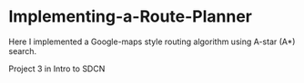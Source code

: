 # Implementing-a-Route-Planner

Here I implemented a Google-maps style routing algorithm using A-star (A*) search.

Project 3 in Intro to SDCN
